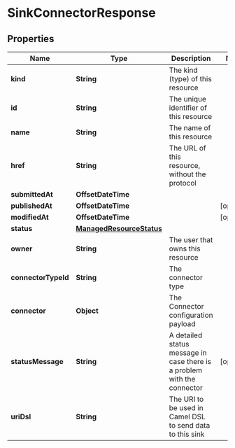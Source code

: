 

# SinkConnectorResponse


## Properties

Name | Type | Description | Notes
------------ | ------------- | ------------- | -------------
**kind** | **String** | The kind (type) of this resource | 
**id** | **String** | The unique identifier of this resource | 
**name** | **String** | The name of this resource | 
**href** | **String** | The URL of this resource, without the protocol | 
**submittedAt** | **OffsetDateTime** |  | 
**publishedAt** | **OffsetDateTime** |  |  [optional]
**modifiedAt** | **OffsetDateTime** |  |  [optional]
**status** | [**ManagedResourceStatus**](ManagedResourceStatus.md) |  | 
**owner** | **String** | The user that owns this resource | 
**connectorTypeId** | **String** | The connector type | 
**connector** | **Object** | The Connector configuration payload | 
**statusMessage** | **String** | A detailed status message in case there is a problem with the connector |  [optional]
**uriDsl** | **String** | The URI to be used in Camel DSL to send data to this sink | 



